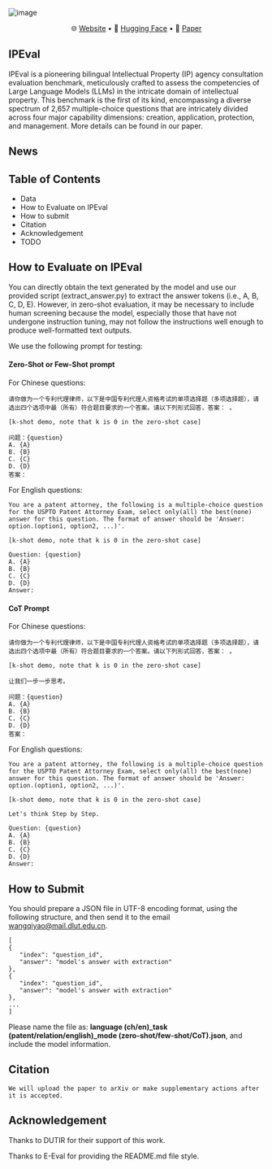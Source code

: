 ![image](https://github.com/Mathsion2/IPEval/blob/main/static/images/evaluate_system.jpg)


<p align="center">
   🌐 <a href="https://ipeval.github.io/" target="_blank">Website</a> • 🤗 <a href="https://huggingface.co/datasets/Mathsion/IPEval" target="_blank">Hugging Face</a>  • 📃 <a href="" target="_blank">Paper</a> 
</p>

## IPEval
IPEval is a pioneering bilingual Intellectual Property (IP) agency consultation evaluation benchmark, meticulously crafted to assess the competencies of Large Language Models (LLMs) in the intricate domain of intellectual property. This benchmark is the first of its kind, encompassing a diverse spectrum of 2,657 multiple-choice questions that are intricately divided across four major capability dimensions: creation, application, protection, and management. More details can be found in our paper.

## News

## Table of Contents
 - Data
 - How to Evaluate on IPEval
 - How to submit
 - Citation
 - Acknowledgement
 - TODO

## How to Evaluate on IPEval
You can directly obtain the text generated by the model and use our provided script (extract_answer.py) to extract the answer tokens (i.e., A, B, C, D, E). However, in zero-shot evaluation, it may be necessary to include human screening because the model, especially those that have not undergone instruction tuning, may not follow the instructions well enough to produce well-formatted text outputs.

We use the following prompt for testing:
#### Zero-Shot or Few-Shot prompt
For Chinese questions:
```
请你做为一个专利代理律师，以下是中国专利代理人资格考试的单项选择题（多项选择题），请选出四个选项中最（所有）符合题目要求的一个答案。请以下列形式回答，答案： 。

[k-shot demo, note that k is 0 in the zero-shot case]

问题：{question}
A. {A}
B. {B}
C. {C}
D. {D}
答案：
```

For English questions:
```
You are a patent attorney, the following is a multiple-choice question for the USPTO Patent Attorney Exam, select only(all) the best(none) answer for this question. The format of answer should be 'Answer: option.(option1, option2, ...)'.

[k-shot demo, note that k is 0 in the zero-shot case]

Question: {question}
A. {A}
B. {B}
C. {C}
D. {D}
Answer: 
```
#### CoT Prompt
For Chinese questions:
```
请你做为一个专利代理律师，以下是中国专利代理人资格考试的单项选择题（多项选择题），请选出四个选项中最（所有）符合题目要求的一个答案。请以下列形式回答，答案： 。

[k-shot demo, note that k is 0 in the zero-shot case]

让我们一步一步思考。

问题：{question}
A. {A}
B. {B}
C. {C}
D. {D}
答案：
```

For English questions:
```
You are a patent attorney, the following is a multiple-choice question for the USPTO Patent Attorney Exam, select only(all) the best(none) answer for this question. The format of answer should be 'Answer: option.(option1, option2, ...)'.

[k-shot demo, note that k is 0 in the zero-shot case]

Let's think Step by Step.

Question: {question}
A. {A}
B. {B}
C. {C}
D. {D}
Answer: 
```

## How to Submit
You should prepare a JSON file in UTF-8 encoding format, using the following structure, and then send it to the email wangqiyao@mail.dlut.edu.cn.

```
[
{
   "index": "question_id",
   "answer": "model's answer with extraction"
},
{
   "index": "question_id",
   "answer": "model's answer with extraction"
},
...
]
```
Please name the file as: **language (ch/en)_task (patent/relation/english)_mode (zero-shot/few-shot/CoT).json**, and include the model information.

## Citation
```
We will upload the paper to arXiv or make supplementary actions after it is accepted.
```

## Acknowledgement
Thanks to DUTIR for their support of this work.

Thanks to E-Eval for providing the README.md file style.
